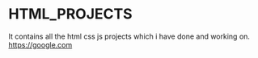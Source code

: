 # HTML_PROJECTS
It contains all the html css js projects which i have done and working on.
https://google.com
